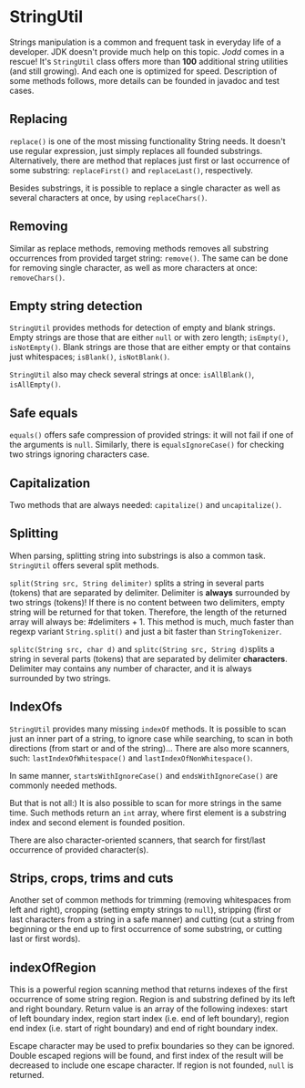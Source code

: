 # StringUtil

Strings manipulation is a common and frequent task in everyday life of a
developer. JDK doesn't provide much help on this topic. *Jodd* comes in
a rescue! It's `StringUtil` class offers more than **100** additional
string utilities (and still growing). And each one is optimized for
speed. Description of some methods follows, more details can be founded
in javadoc and test cases.

## Replacing

`replace()` is one of the most missing functionality String needs. It
doesn't use regular expression, just simply replaces all founded
substrings. Alternatively, there are method that replaces just first or
last occurrence of some substring: `replaceFirst()` and `replaceLast()`,
respectively.

Besides substrings, it is possible to replace a single character as well
as several characters at once, by using `replaceChars()`.

## Removing

Similar as replace methods, removing methods removes all substring
occurrences from provided target string: `remove()`. The same can be
done for removing single character, as well as more characters at once:
`removeChars()`.

## Empty string detection

`StringUtil` provides methods for detection of empty and blank strings.
Empty strings are those that are either `null` or with zero length;
`isEmpty()`, `isNotEmpty()`. Blank strings are those that are either
empty or that contains just whitespaces; `isBlank()`, `isNotBlank()`.

`StringUtil` also may check several strings at once: `isAllBlank()`,
`isAllEmpty()`.

## Safe equals

`equals()` offers safe compression of provided strings: it will not fail
if one of the arguments is `null`. Similarly, there is
`equalsIgnoreCase()` for checking two strings ignoring characters case.

## Capitalization

Two methods that are always needed: `capitalize()` and `uncapitalize()`.

## Splitting

When parsing, splitting string into substrings is also a common task.
`StringUtil` offers several split methods.

`split(String src, String delimiter)` splits a string in several parts
(tokens) that are separated by delimiter. Delimiter is **always**
surrounded by two strings (tokens)! If there is no content between two
delimiters, empty string will be returned for that token. Therefore, the
length of the returned array will always be: #delimiters + 1. This
method is much, much faster than regexp variant `String.split()` and
just a bit faster than `StringTokenizer`.

`splitc(String src, char d)` and `splitc(String src, String d)`splits a
string in several parts (tokens) that are separated by delimiter
**characters**. Delimiter may contains any number of character, and it
is always surrounded by two strings.

## IndexOfs

`StringUtil` provides many missing `indexOf` methods. It is possible to
scan just an inner part of a string, to ignore case while searching, to
scan in both directions (from start or and of the string)... There are
also more scanners, such: `lastIndexOfWhitespace()` and
`lastIndexOfNonWhitespace()`.

In same manner, `startsWithIgnoreCase()` and `endsWithIgnoreCase()` are
commonly needed methods.

But that is not all:) It is also possible to scan for more strings in
the same time. Such methods return an `int` array, where first element
is a substring index and second element is founded position.

There are also character-oriented scanners, that search for first/last
occurrence of provided character(s).

## Strips, crops, trims and cuts

Another set of common methods for trimming (removing whitespaces from
left and right), cropping (setting empty strings to `null`), stripping
(first or last characters from a string in a safe manner) and cutting
(cut a string from beginning or the end up to first occurrence of some
substring, or cutting last or first words).

## indexOfRegion

This is a powerful region scanning method that returns indexes of the
first occurrence of some string region. Region is and substring defined
by its left and right boundary. Return value is an array of the
following indexes: start of left boundary index, region start index
(i.e. end of left boundary), region end index (i.e. start of right
boundary) and end of right boundary index.

Escape character may be used to prefix boundaries so they can be
ignored. Double escaped regions will be found, and first index of the
result will be decreased to include one escape character. If region is
not founded, `null` is returned.